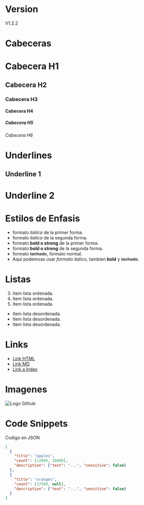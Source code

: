 # Version
V1.2.2

# Cabeceras
# Cabecera H1
## Cabecera H2
### Cabecera H3
#### Cabecera H4
##### Cabecera H5
###### Cabecera H6

# Underlines

Underline 1
--

Underline 2
==
# Estilos de Enfasis
- formato *italica* de la primer forma.
- formato _italica_ de la segunda forma.
- formato **bold o strong** de la primer forma.
- formato __bold o strong__ de la segunda forma.
- formato ~~tachado~~, formato normal.
- Aquí podemoas usar *formato italico*, tambien **bold** y ~~tachado~~.

# Listas
3. Item lista ordenada.
1. Item lista ordenada.
2. Item lista ordenada.
- Item lista desordenada.
- Item lista desordenada.
- Item lista desordenada.

# Links
- <a href="#">Link HTML</a>
- [Link MD](#)
- [Link a Index](index.html)

# Imagenes
![Logo Github](https://icon-library.com/images/markdown-icon/markdown-icon-24.jpg)

# Code Snippets
Codigo en JSON
```JSON
[
  {
    "title": "apples",
    "count": [12000, 20000],
    "description": {"text": "...", "sensitive": false}
  },
  {
    "title": "oranges",
    "count": [17500, null],
    "description": {"text": "...", "sensitive": false}
  }
]
```